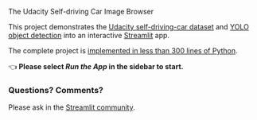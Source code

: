 The Udacity Self-driving Car Image Browser

This project demonstrates the [Udacity self-driving-car dataset](https://github.com/udacity/self-driving-car) and [YOLO object detection](https://pjreddie.com/darknet/yolo) into an interactive [Streamlit](https://streamlit.io) app.

The complete project is [implemented in less than 300 lines of Python](https://github.com/streamlit/demo-self-driving/blob/master/streamlit_app.py).

👈 **Please select _Run the App_ in the sidebar to start.**

### Questions? Comments?

Please ask in the [Streamlit community](https://discuss.streamlit.io).


